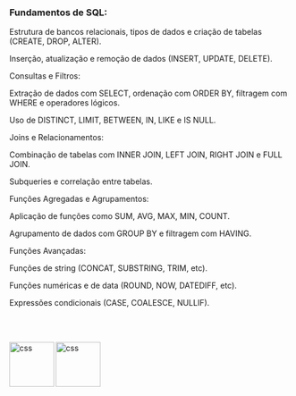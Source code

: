 ### Fundamentos de SQL:

Estrutura de bancos relacionais, tipos de dados e criação de tabelas (CREATE, DROP, ALTER).

Inserção, atualização e remoção de dados (INSERT, UPDATE, DELETE).

Consultas e Filtros:

Extração de dados com SELECT, ordenação com ORDER BY, filtragem com WHERE e operadores lógicos.

Uso de DISTINCT, LIMIT, BETWEEN, IN, LIKE e IS NULL.

Joins e Relacionamentos:

Combinação de tabelas com INNER JOIN, LEFT JOIN, RIGHT JOIN e FULL JOIN.

Subqueries e correlação entre tabelas.

Funções Agregadas e Agrupamentos:

Aplicação de funções como SUM, AVG, MAX, MIN, COUNT.

Agrupamento de dados com GROUP BY e filtragem com HAVING.

Funções Avançadas:

Funções de string (CONCAT, SUBSTRING, TRIM, etc).

Funções numéricas e de data (ROUND, NOW, DATEDIFF, etc).

Expressões condicionais (CASE, COALESCE, NULLIF).

<br/>
<br/>

<img
  align="left"
  alt="css"
  title="sqlserver"
  width="80px"
  style="padding-right; 10px;"
  src="https://cdn.jsdelivr.net/gh/devicons/devicon@latest/icons/microsoftsqlserver/microsoftsqlserver-original.svg" />

  <img
  align="left"
  alt="css"
  title="mysql"
  width="80px"
  style="padding-right; 10px;"
  src="https://cdn.jsdelivr.net/gh/devicons/devicon@latest/icons/mysql/mysql-original.svg" />
